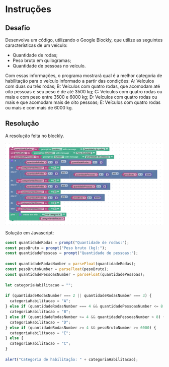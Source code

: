 # Instruções

## Desafio

Desenvolva um código, utilizando o Google Blockly, que utilize as seguintes características de um veículo:

- Quantidade de rodas;
- Peso bruto em quilogramas;
- Quantidade de pessoas no veículo.

Com essas informações, o programa mostrará qual é a melhor categoria de habilitação para o veículo informado a partir das condições:
A: Veículos com duas ou três rodas;
B: Veículos com quatro rodas, que acomodam até oito pessoas e seu peso é de até 3500 kg;
C: Veículos com quatro rodas ou mais e com peso entre 3500 e 6000 kg;
D: Veículos com quatro rodas ou mais e que acomodam mais de oito pessoas;
E: Veículos com quatro rodas ou mais e com mais de 6000 kg.

## Resolução

A resolução feita no blockly.

![resolucao](./img/resolucao.png)

Solução em Javascript:

```js
const quantidadeRodas = prompt("Quantidade de rodas:");
const pesoBruto = prompt("Peso bruto (kg):");
const quantidadePessoas = prompt("Quantidade de pessoas:");

const quantidadeRodasNumber = parseFloat(quantidadeRodas);
const pesoBrutoNumber = parseFloat(pesoBruto);
const quantidadePessoasNumber = parseFloat(quantidadePessoas);

let categoriaHabilitacao = "";

if (quantidadeRodasNumber === 2 || quantidadeRodasNumber === 3) {
  categoriaHabilitacao = "A";
} else if (quantidadeRodasNumber === 4 && quantidadePessoasNumber <= 8 && pesoBrutoNumber <= 3500) {
  categoriaHabilitacao = "B";
} else if (quantidadeRodasNumber >= 4 && quantidadePessoasNumber > 8) {
  categoriaHabilitacao = "D";
} else if (quantidadeRodasNumber >= 4 && pesoBrutoNumber >= 6000) {
  categoriaHabilitacao = "E";
} else {
  categoriaHabilitacao = "C";
}

alert("Categoria de habilitação: " + categoriaHabilitacao);

```
